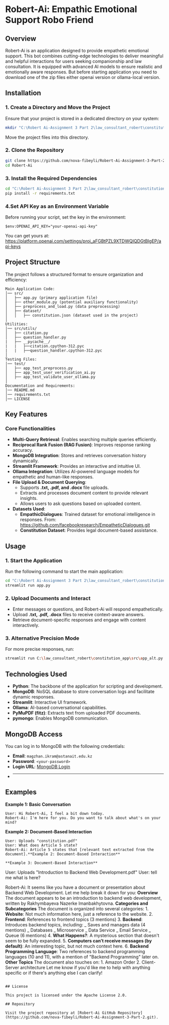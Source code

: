 # Robert-Ai: Empathic Emotional Support Robo Friend

## Overview

Robert-Ai is an application designed to provide empathetic emotional support. This bot combines cutting-edge technologies to deliver meaningful and helpful interactions for users seeking companionship and law consultation. It is equipped with advanced AI models to ensure realistic and emotionally aware responses. But before starting application you need to download one of the zip files either openai version or ollama-local version.

## Installation

### 1. Create a Directory and Move the Project

Ensure that your project is stored in a dedicated directory on your system:

```bash
mkdir "C:\Robert Ai-Assignment 3 Part 2\law_consultant_robert\constitution_app"
```

Move the project files into this directory.

### 2. Clone the Repository

```bash
git clone https://github.com/nova-fibeyli/Robert-Ai-Assignment-3-Part-2.git
cd Robert-Ai
```

### 3. Install the Required Dependencies

```bash
cd "C:\Robert Ai-Assignment 3 Part 2\law_consultant_robert\constitution_app"
pip install -r requirements.txt
```

### 4.Set API Key as an Environment Variable

Before running your script, set the key in the environment:

```
$env:OPENAI_API_KEY="your-openai-api-key"
```

You can get yours at: https://platform.openai.com/settings/proj_aFGBtPZL9XTDWQIQDGtBlgEP/api-keys
## Project Structure

The project follows a structured format to ensure organization and efficiency:

```
Main Application Code:
│── src/
│   ├── app.py (primary application file)
│   ├── other_module.py (potential auxiliary functionality)
│   ├── preprocess_and_load.py (data preprocessing)
│   ├── dataset/
│   │   ├── constitution.json (dataset used in the project)
│
Utilities:
│── src/utils/
│   ├── citation.py
│   ├── question_handler.py
|   ├── __pycache__/
|   |   ├──citation.cpython-312.pyc
|   |   ├──question_handler.cpython-312.pyc
│
Testing Files:
│── test/
│   ├── app_test_preprocess.py
│   ├── app_test_user_verification_ai.py
│   ├── app_test_validate_user_ollama.py
│
Documentation and Requirements:
│── README.md
│── requirements.txt
│── LICENSE
```

## Key Features

### Core Functionalities

- **Multi-Query Retrieval**: Enables searching multiple queries efficiently.
- **Reciprocal Rank Fusion (RAG Fusion)**: Improves response ranking accuracy.
- **MongoDB Integration**: Stores and retrieves conversation history dynamically.
- **Streamlit Framework**: Provides an interactive and intuitive UI.
- **Ollama Integration**: Utilizes AI-powered language models for empathetic and human-like responses.
- **File Upload & Document Querying**:
  - Supports **.txt, .pdf, and .docx** file uploads.
  - Extracts and processes document content to provide relevant insights.
  - Allows users to ask questions based on uploaded content.
- **Datasets Used**:
  - **EmpathicDialogues**: Trained dataset for emotional intelligence in responses. From: https://github.com/facebookresearch/EmpatheticDialogues.git
  - **Constitution Dataset**: Provides legal document-based assistance.

## Usage

### 1. Start the Application

Run the following command to start the main application:

```bash
cd "C:\Robert Ai-Assignment 3 Part 2\law_consultant_robert\constitution_app\src"
streamlit run app.py
```

### 2. Upload Documents and Interact

- Enter messages or questions, and Robert-Ai will respond empathetically.
- Upload **.txt, .pdf, .docx** files to receive context-aware answers.
- Retrieve document-specific responses and engage with content interactively.

### 3. Alternative Precision Mode

For more precise responses, run:

```bash
streamlit run C:\law_consultant_robert\constitution_app\src\app_alt.py
```

## Technologies Used

- **Python**: The backbone of the application for scripting and development.
- **MongoDB**: NoSQL database to store conversation logs and facilitate dynamic responses.
- **Streamlit**: Interactive UI framework.
- **Ollama**: AI-based conversational capabilities.
- **PyMuPDF (fitz)**: Extracts text from uploaded PDF documents.
- **pymongo**: Enables MongoDB communication.

## MongoDB Access

You can log in to MongoDB with the following credentials:

- **Email**: `magzhan.ikram@astanait.edu.kz`
- **Password**: `<your-password>`
- **Login URL**: [MongoDB Login](https://account.mongodb.com/account/login?signedOut=true)
- ***

## Examples

**Example 1: Basic Conversation**

```
User: Hi Robert-Ai, I feel a bit down today.
Robert-Ai: I'm here for you. Do you want to talk about what's on your mind?
```

**Example 2: Document-Based Interaction**

```
User: Uploads "constitution.pdf"
User: What does Article 5 state?
Robert-Ai: Article 5 states that [relevant text extracted from the document].**Example 2: Document-Based Interaction**

**Example 3: Document-Based Interaction**

```

User: Uploads "Introduction to
Backend Web Development.pdf"
User: tell me what is here?

Robert-Ai: It seems like you have a document or presentation about Backend Web Development. Let me help break it down for you: **Overview** The document appears to be an introduction to backend web development, written by Rakhymbayeva Nazerke Imanbakhytovna. **Categories and Subcategories** The document is organized into several categories: 1. **Website**: Not much information here, just a reference to the website. 2. **Frontend**: References to frontend topics (3 mentions) 3. **Backend**: Introduces backend topics, including: _ Saves and manages data (4 mentions) _ Databases _ Microservice _ Data Service _ Email Service _ Queue (6 mentions) 4. **What Happens?**: A mysterious section that doesn't seem to be fully expanded. 5. **Computers can’t receive messages (by default)**: An interesting topic, but not much context here. 6. **Backend Programming Language**: Two references to backend programming languages (10 and 11), with a mention of "Backend Programming" later on. **Other Topics** The document also touches on: 1. Amazon Order 2. Client-Server architecture Let me know if you'd like me to help with anything specific or if there's anything else I can clarify!

```

## License

This project is licensed under the Apache License 2.0.

## Repository

Visit the project repository at [Robert-Ai GitHub Repository](https://github.com/nova-fibeyli/Robert-Ai-Assignment-3-Part-2.git).
```
